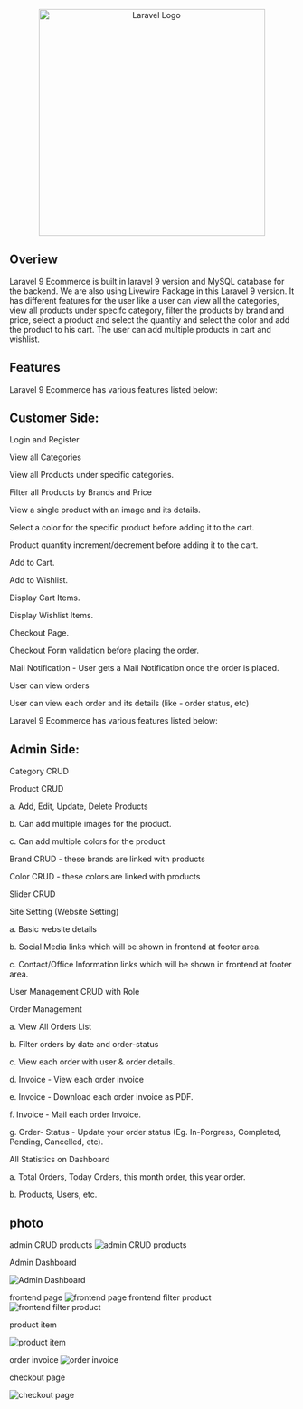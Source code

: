 <p align="center"><a href="https://laravel.com" target="_blank"><img src="https://raw.githubusercontent.com/laravel/art/master/logo-lockup/5%20SVG/2%20CMYK/1%20Full%20Color/laravel-logolockup-cmyk-red.svg" width="400" alt="Laravel Logo"></a></p>

 

## Overiew
Laravel 9 Ecommerce is built in laravel 9 version and MySQL database for the backend. We are also using Livewire Package in this Laravel 9 version. It has different features for the user like a user can view all the categories, view all products under specifc category, filter the products by brand and price, select a product and select the quantity and select the color and add the product to his cart. The user can add multiple products in cart and wishlist.
 

## Features

Laravel 9 Ecommerce has various features listed below:

##  Customer Side: 

<p>Login and Register</p>
<p>View all Categories  </p> 
<p>View all Products under specific categories.</p>
<p>Filter all Products by Brands and Price</p>
<p>View a single product with an image and its details.</p>
<p>Select a color for the specific product before adding it to the cart. </p>
<p>Product quantity increment/decrement before adding it to the cart.</p>
<p>Add to Cart.</p>
<p>Add to Wishlist.</p>
<p>Display Cart Items.</p>
<p>Display Wishlist Items.</p>
<p>Checkout Page.</p>
<p>Checkout Form validation before placing the order.</p> 
<p>Mail Notification - User gets a Mail Notification once the order is placed. </p>
<p>User can view orders</p>
<p>User can view each order and its details (like - order status, etc)</p> 



<p>Laravel 9 Ecommerce has various features listed below:</p>

##  Admin Side:

<p>Category CRUD</p>
<p>Product CRUD</p>
<p>a. Add, Edit, Update, Delete Products</p>
<p>b. Can add multiple images for the product.</p>
<p>c. Can add multiple colors for the product</p>
<p>Brand CRUD - these brands are linked with products</p>
<p>Color CRUD - these colors are linked with products</p>
<p>Slider CRUD</p>
<p>Site Setting (Website Setting)</p>
<p>a. Basic website details</p>
<p>b. Social Media links which will be shown in frontend at footer area.</p>
<p>c. Contact/Office Information links which will be shown in frontend at footer area. </p>
<p>User Management CRUD with Role</p>
<p>Order Management</p>
<p>a. View All Orders List</p>
<p>b. Filter orders by date and order-status</p>
<p>c. View each order with user & order details.</p>
<p>d. Invoice - View each order invoice</p>
<p>e. Invoice - Download each order invoice as PDF.</p>
<p>f. Invoice - Mail each order Invoice.</p>
<p>g. Order- Status - Update your order status (Eg. In-Porgress, Completed, Pending, Cancelled, etc).</p>
<p>All Statistics on Dashboard</p>
<p>a. Total Orders, Today Orders, this month order, this year order. </p>
<p>b. Products, Users, etc.</p>
 
## photo


 admin CRUD products
![admin CRUD products](https://user-images.githubusercontent.com/64865917/213423535-1691f798-7b17-4eec-ab60-38c5c1ace950.PNG)

Admin Dashboard

![Admin Dashboard](https://user-images.githubusercontent.com/64865917/213423641-67147474-3bb1-4c59-9e41-1224badffb56.PNG)

frontend page
![frontend page](https://user-images.githubusercontent.com/64865917/213423727-17bd6625-b758-4fb3-b686-1d8d6132241a.PNG)
frontend filter product
![frontend filter product](https://user-images.githubusercontent.com/64865917/213423929-339f22c4-1b7e-4d51-bdbc-9a9824196d49.PNG)

product item
   
![product item](https://user-images.githubusercontent.com/64865917/213424648-197cf0e7-3fd2-4aa6-9fe2-76ba485b43ba.PNG)

order invoice 
![order invoice](https://user-images.githubusercontent.com/64865917/213424001-93a66e75-ce4d-4153-b0d6-7b4ee589f13f.PNG)


 checkout page
  
![checkout page](https://user-images.githubusercontent.com/64865917/213424148-afcdec9a-041c-4cb7-a3f1-81fd13fbfdeb.PNG)
